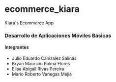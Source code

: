 # ecommerce_kiara

Kiara's Ecommerce App

### Desarrollo de Aplicaciones Móviles Básicas

#### Integrantes

- Julio Eduardo Canizalez Salinas
- Bryan Mauricio Palma Flores
- Elisa Abigail Rivas Pereira
- Mario Roberto Vanegas Mejía

